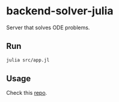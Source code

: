 # backend-solver-julia

Server that solves ODE problems.

## Run 
```bash
julia src/app.jl
```

## Usage
Check this [repo](https://github.com/humanphysiologylab/frontend-jupyter).
